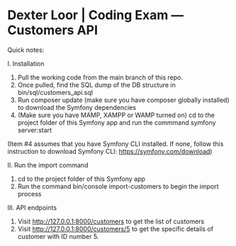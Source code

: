 # Dexter Loor | Coding Exam — Customers API

Quick notes:

I. Installation
1) Pull the working code from the main branch of this repo.
2) Once pulled, find the SQL dump of the DB structure in bin/sql/customers_api.sql
3) Run composer update (make sure you have composer globally installed) to download the Symfony dependencies
4) (Make sure you have MAMP, XAMPP or WAMP turned on) cd to the project folder of this Symfony app and run the commmand symfony server:start

(Item #4 assumes that you have Symfony CLI installed. If none, follow this instruction to download Symfony CLI: https://symfony.com/download)

II. Run the import command
1) cd to the project folder of this Symfony app
2) Run the command bin/console import-customers to begin the import process

III. API endpoints
1) Visit http://127.0.0.1:8000/customers to get the list of customers
2) Visit http://127.0.0.1:8000/customers/5 to get the specific details of customer with ID number 5.
